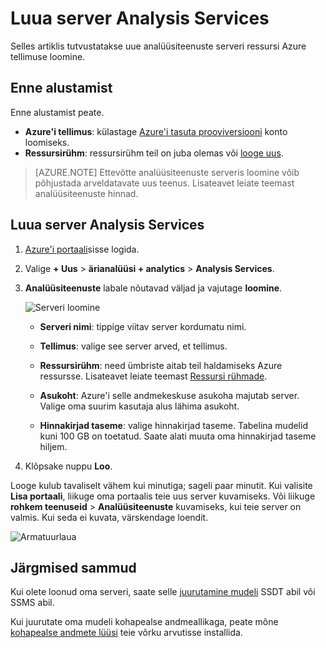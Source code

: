 <properties
   pageTitle="Luua server Analysis Services Azure | Microsoft Azure'i"
   description="Saate teada, kuidas Azure analüüsiteenuste serveri eksemplari loomine."
   services="analysis-services"
   documentationCenter=""
   authors="minewiskan"
   manager="erikre"
   editor=""
   tags=""/>
<tags
   ms.service="analysis-services"
   ms.devlang="NA"
   ms.topic="article"
   ms.tgt_pltfrm="NA"
   ms.workload="na"
   ms.date="10/24/2016"
   ms.author="owend"/>

# <a name="create-an-analysis-services-server"></a>Luua server Analysis Services
Selles artiklis tutvustatakse uue analüüsiteenuste serveri ressursi Azure tellimuse loomine.

## <a name="before-you-begin"></a>Enne alustamist
Enne alustamist peate.

- **Azure'i tellimus**: külastage [Azure'i tasuta prooviversiooni](https://azure.microsoft.com/offers/ms-azr-0044p/) konto loomiseks.
- **Ressursirühm**: ressursirühm teil on juba olemas või [looge uus](../azure-resource-manager/resource-group-overview.md).

> [AZURE.NOTE] Ettevõtte analüüsiteenuste serveris loomine võib põhjustada arveldatavate uus teenus. Lisateavet leiate teemast analüüsiteenuste hinnad.

## <a name="create-an-analysis-services-server"></a>Luua server Analysis Services

1. [Azure'i portaali](https://portal.azure.com)sisse logida.

2. Valige **+ Uus** > **ärianalüüsi + analytics** > **Analysis Services**.

3. **Analüüsiteenuste** labale nõutavad väljad ja vajutage **loomine**.

    ![Serveri loomine](./media/analysis-services-create-server/aas-create-server-blade.png)

    - **Serveri nimi**: tippige viitav server kordumatu nimi.

    - **Tellimus**: valige see server arved, et tellimus.

    - **Ressursirühm**: need ümbriste aitab teil haldamiseks Azure ressursse. Lisateavet leiate teemast [Ressursi rühmade](../resource-group-overview.md).

    - **Asukoht**: Azure'i selle andmekeskuse asukoha majutab server. Valige oma suurim kasutaja alus lähima asukoht.

    - **Hinnakirjad taseme**: valige hinnakirjad taseme. Tabelina mudelid kuni 100 GB on toetatud. Saate alati muuta oma hinnakirjad taseme hiljem.

4. Klõpsake nuppu **Loo**.

Looge kulub tavaliselt vähem kui minutiga; sageli paar minutit. Kui valisite **Lisa portaali**, liikuge oma portaalis teie uus server kuvamiseks. Või liikuge **rohkem teenuseid** > **Analüüsiteenuste** kuvamiseks, kui teie server on valmis. Kui seda ei kuvata, värskendage loendit.

 ![Armatuurlaua](./media/analysis-services-create-server/aas-create-server-dashboard.png)


## <a name="next-steps"></a>Järgmised sammud
Kui olete loonud oma serveri, saate selle [juurutamine mudeli](analysis-services-deploy.md) SSDT abil või SSMS abil.

Kui juurutate oma mudeli kohapealse andmeallikaga, peate mõne [kohapealse andmete lüüsi](analysis-services-gateway.md) teie võrku arvutisse installida.
